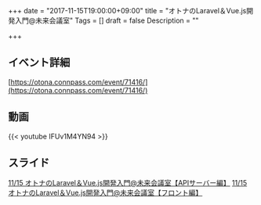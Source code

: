 +++
date = "2017-11-15T19:00:00+09:00"
title = "オトナのLaravel＆Vue.js開発入門@未来会議室"
Tags = []
draft = false
Description = ""

+++

## イベント詳細

[https://otona.connpass.com/event/71416/](https://otona.connpass.com/event/71416/)

## 動画

{{< youtube IFUv1M4YN94 >}}

## スライド

[11/15 オトナのLaravel＆Vue.js開発入門@未来会議室【APIサーバー編】](https://paper.dropbox.com/doc/1115-LaravelVue.jsAPI-GCbx8ZaaFjZ2AuLSB1hZ5)
[11/15 オトナのLaravel＆Vue.js開発入門@未来会議室【フロント編】](https://paper.dropbox.com/doc/1115-LaravelVue.js-T92b3FiCHfi2HEEH3Ywaq)
